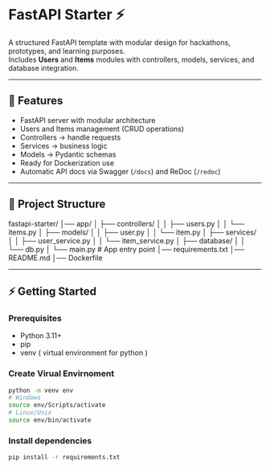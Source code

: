 # FastAPI Starter ⚡

A structured FastAPI template with modular design for hackathons, prototypes, and learning purposes.  
Includes **Users** and **Items** modules with controllers, models, services, and database integration.

---

## 🚀 Features

- FastAPI server with modular architecture
- Users and Items management (CRUD operations)
- Controllers → handle requests
- Services → business logic
- Models → Pydantic schemas
- Ready for Dockerization use
- Automatic API docs via Swagger (`/docs`) and ReDoc (`/redoc`)

---

## 📂 Project Structure

fastapi-starter/
│── app/
│ ├── controllers/
│ │ ├── users.py
│ │ └── items.py
│ ├── models/
│ │ ├── user.py
│ │ └── item.py
│ ├── services/
│ │ ├── user_service.py
│ │ └── item_service.py
│ ├── database/
│ │ └── db.py
│ └── main.py # App entry point
│── requirements.txt
│── README.md
│── Dockerfile


---

## ⚡ Getting Started

### Prerequisites

- Python 3.11+
- pip
- venv ( virtual environment for python ) 


### Create Virual Envirnoment
```bash
python -m venv env
# Windows
source env/Scripts/activate
# Linux/Unix
source env/bin/activate
```

### Install dependencies

```bash
pip install -r requirements.txt
```